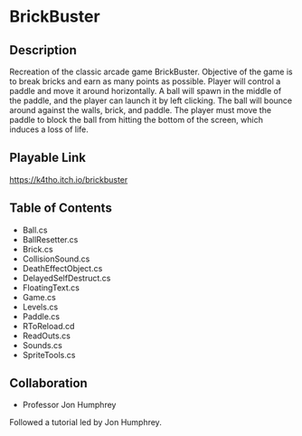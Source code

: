 # BrickBuster

## Description
Recreation of the classic arcade game BrickBuster. Objective of the game is to break bricks and earn as many points as possible. Player will control a paddle and move it around horizontally. A ball will spawn in the middle of the paddle, and the player can launch it by left clicking. The ball will bounce around against the walls, brick, and paddle. The player must move the paddle to block the ball from hitting the bottom of the screen, which induces a loss of life.

## Playable Link
https://k4tho.itch.io/brickbuster

## Table of Contents
- Ball.cs
- BallResetter.cs
- Brick.cs
- CollisionSound.cs
- DeathEffectObject.cs
- DelayedSelfDestruct.cs
- FloatingText.cs
- Game.cs
- Levels.cs
- Paddle.cs
- RToReload.cd
- ReadOuts.cs
- Sounds.cs
- SpriteTools.cs

## Collaboration
- Professor Jon Humphrey

Followed a tutorial led by Jon Humphrey.
